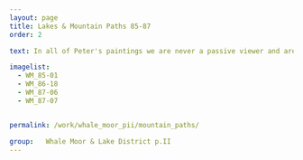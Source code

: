 ```yaml
---
layout: page
title: Lakes & Mountain Paths 85-87
order: 2

text: In all of Peter's paintings we are never a passive viewer and are pushed to inhabit the scene in some sense.  In earlier paintings, this may be simply the eye being led around the canvas by his use of complementary colours and construction.  However in this series we are projected forcibly through the landscape, as if on a zip-wire or in flight, so clear and imperative is the path ahead.

imagelist:
  - WM_85-01
  - WM_86-18
  - WM_87-06
  - WM_87-07


permalink: /work/whale_moor_pii/mountain_paths/

group:   Whale Moor & Lake District p.II
---
```

